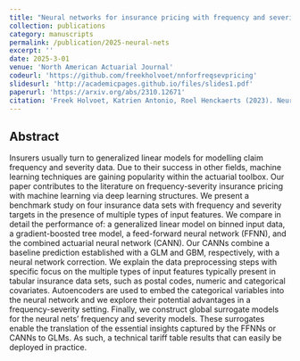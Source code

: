 ```yaml
---
title: "Neural networks for insurance pricing with frequency and severity data: a benchmark study from data preprocessing to technical tariff."
collection: publications
category: manuscripts
permalink: /publication/2025-neural-nets
excerpt: ''
date: 2025-3-01
venue: 'North American Actuarial Journal'
codeurl: 'https://github.com/freekholvoet/nnforfreqsevpricing'
slidesurl: 'http://academicpages.github.io/files/slides1.pdf'
paperurl: 'https://arxiv.org/abs/2310.12671'
citation: 'Freek Holvoet, Katrien Antonio, Roel Henckaerts (2023). Neural networks for insurance pricing with frequency and severity data: a benchmark study from data preprocessing to technical tariff. In <i>North Americal Actuarial Journal</i>.'
---
```


## Abstract
Insurers usually turn to generalized linear models for modelling claim frequency and severity data. Due to their success in other fields, machine learning techniques are gaining popularity within the actuarial toolbox. Our paper contributes to the literature on frequency-severity insurance pricing with machine learning via deep learning structures. We present a benchmark study on four insurance data sets with frequency and severity targets in the presence of multiple types of input features. We compare in detail the performance of: a generalized linear model on binned input data, a gradient-boosted tree model, a feed-forward neural network (FFNN), and the combined actuarial neural network (CANN). Our CANNs combine a baseline prediction established with a GLM and GBM, respectively, with a neural network correction. We explain the data preprocessing steps with specific focus on the multiple types of input features typically present in tabular insurance data sets, such as postal codes, numeric and categorical covariates. Autoencoders are used to embed the categorical variables into the neural network and we explore their potential advantages in a frequency-severity setting. Finally, we construct global surrogate models for the neural nets’ frequency and severity models. These surrogates enable the translation of the essential insights captured by the FFNNs or CANNs to GLMs. As such, a technical tariff table results that can easily be deployed in practice.